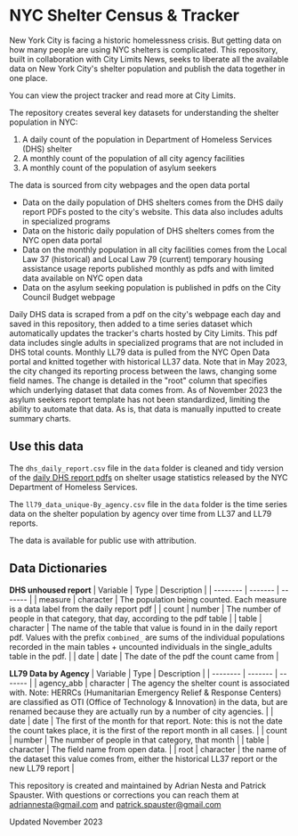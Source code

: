# NYC Shelter Census & Tracker

New York City is facing a historic homelessness crisis. But getting data on how many people are using NYC shelters is complicated. This repository, built in collaboration with City Limits News, seeks to liberate all the available data on New York City's shelter population and publish the data together in one place.

You can view the project tracker and read more at City Limits.

The repository creates several key datasets for understanding the shelter population in NYC:
1. A daily count of the population in Department of Homeless Services (DHS) shelter
2. A monthly count of the population of all city agency facilities
3. A monthly count of the population of asylum seekers

The data is sourced from city webpages and the open data portal
- Data on the daily population of DHS shelters comes from the DHS daily report PDFs posted to the city's website. This data also includes adults in specialized programs
- Data on the historic daily population of DHS shelters comes from the NYC open data portal
- Data on the monthly population in all city facilities comes from the Local Law 37 (historical) and Local Law 79 (current) temporary housing assistance usage reports published monthly as pdfs and with limited data available on NYC open data
- Data on the asylum seeking population is published in pdfs on the City Council Budget webpage

Daily DHS data is scraped from a pdf on the city's webpage each day and saved in this repository, then added to a time series dataset which automatically updates the tracker's charts hosted by City Limits. This pdf data includes single adults in specialized programs that are not included in DHS total counts.
Monthly LL79 data is pulled from the NYC Open Data portal and knitted together with historical LL37 data. Note that in May 2023, the city changed its reporting process between the laws, changing some field names. The change is detailed in the "root" column that specifies which underlying dataset that data comes from.
As of November 2023 the asylum seekers report template has not been standardized, limiting the ability to automate that data. As is, that data is manually inputted to create summary charts.

## Use this data

The `dhs_daily_report.csv` file in the `data` folder is cleaned and tidy version of the [daily DHS report pdfs](https://www.nyc.gov/assets/dhs/downloads/pdf/dailyreport.pdf) on shelter usage statistics released by the NYC Department of Homeless Services.

The `ll79_data_unique-By_agency.csv` file in the `data` folder is the time series data on the shelter population by agency over time from LL37 and LL79 reports.

The data is available for public use with attribution.

## Data Dictionaries

**DHS unhoused report**
| Variable    | Type | Description |
| -------- | ------- | ------- |
| measure  | character    | The population being counted. Each measure is a data label from the daily report pdf |
| count | number     | The number of people in that category, that day, according to the pdf table |
| table    | character   | The name of the table that value is found in in the daily report pdf. Values with the prefix `combined_` are sums of the individual populations recorded in the main tables + uncounted individuals in the single_adults table in the pdf. |
| date  | date   | The date of the pdf the count came from |

**LL79 Data by Agency**
| Variable    | Type | Description |
| -------- | ------- | ------- |
| agency_abb  | character    | The agency the shelter count is associated with. Note: HERRCs (Humanitarian Emergency Relief & Response Centers) are classified as OTI (Office of Technology & Innovation) in the data, but are renamed because they are actually run by a number of city agencies. |
| date  | date   | The first of the month for that report. Note: this is not the date the count takes place, it is the first of the report month in all cases. |
| count | number     | The number of people in that category, that month |
| table    | character   | The field name from open data. |
| root | character | the name of the dataset this value comes from, either the historical LL37 report or the new LL79 report |

This repository is created and maintained by Adrian Nesta and Patrick Spauster. With questions or corrections you can reach them at adriannesta@gmail.com and patrick.spauster@gmail.com

Updated November 2023





